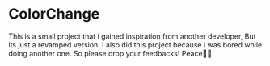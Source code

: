 # ColorChange
This is a small project that i gained inspiration from another developer, But its just a revamped version.
I also did this project because i was bored while doing another one. So please drop your feedbacks!
Peace✌🏻
